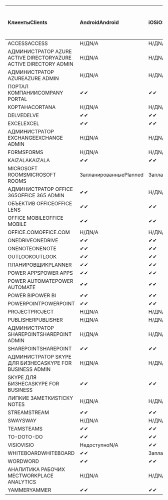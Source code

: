 <!-- This file is generated automatically. Changes made to this file will be overwritten.-->
|<span data-ttu-id="08784-101">Клиенты</span><span class="sxs-lookup"><span data-stu-id="08784-101">Clients</span></span>|<span data-ttu-id="08784-102">Android</span><span class="sxs-lookup"><span data-stu-id="08784-102">Android</span></span>|<span data-ttu-id="08784-103">iOS</span><span class="sxs-lookup"><span data-stu-id="08784-103">iOS</span></span>|<span data-ttu-id="08784-104">"Mac";</span><span class="sxs-lookup"><span data-stu-id="08784-104">Mac</span></span>|<span data-ttu-id="08784-105">Windows 10</span><span class="sxs-lookup"><span data-stu-id="08784-105">Windows 10</span></span><br><span data-ttu-id="08784-106">Desktop</span><span class="sxs-lookup"><span data-stu-id="08784-106">Desktop</span></span>|<span data-ttu-id="08784-107">Windows 10</span><span class="sxs-lookup"><span data-stu-id="08784-107">Windows 10</span></span><br><span data-ttu-id="08784-108">Современные приложения</span><span class="sxs-lookup"><span data-stu-id="08784-108">Modern Apps</span></span>|
|:-|:-|:-|:-|:-|:-|
|<span data-ttu-id="08784-109">ACCESS</span><span class="sxs-lookup"><span data-stu-id="08784-109">ACCESS</span></span>|<span data-ttu-id="08784-110">Н/Д</span><span class="sxs-lookup"><span data-stu-id="08784-110">N/A</span></span>|<span data-ttu-id="08784-111">Н/Д</span><span class="sxs-lookup"><span data-stu-id="08784-111">N/A</span></span>|<span data-ttu-id="08784-112">Н/Д</span><span class="sxs-lookup"><span data-stu-id="08784-112">N/A</span></span>|<span data-ttu-id="08784-113">✔</span><span class="sxs-lookup"><span data-stu-id="08784-113">✔</span></span>|<span data-ttu-id="08784-114">Недоступно</span><span class="sxs-lookup"><span data-stu-id="08784-114">N/A</span></span>|
|<span data-ttu-id="08784-115">АДМИНИСТРАТОР AZURE ACTIVE DIRECTORY</span><span class="sxs-lookup"><span data-stu-id="08784-115">AZURE ACTIVE DIRECTORY ADMIN</span></span>|<span data-ttu-id="08784-116">Н/Д</span><span class="sxs-lookup"><span data-stu-id="08784-116">N/A</span></span>|<span data-ttu-id="08784-117">Н/Д</span><span class="sxs-lookup"><span data-stu-id="08784-117">N/A</span></span>|<span data-ttu-id="08784-118">Н/Д</span><span class="sxs-lookup"><span data-stu-id="08784-118">N/A</span></span>|<span data-ttu-id="08784-119">✔</span><span class="sxs-lookup"><span data-stu-id="08784-119">✔</span></span>|<span data-ttu-id="08784-120">Недоступно</span><span class="sxs-lookup"><span data-stu-id="08784-120">N/A</span></span>|
|<span data-ttu-id="08784-121">АДМИНИСТРАТОР AZURE</span><span class="sxs-lookup"><span data-stu-id="08784-121">AZURE ADMIN</span></span>|<span data-ttu-id="08784-122">Н/Д</span><span class="sxs-lookup"><span data-stu-id="08784-122">N/A</span></span>|<span data-ttu-id="08784-123">Н/Д</span><span class="sxs-lookup"><span data-stu-id="08784-123">N/A</span></span>|<span data-ttu-id="08784-124">Н/Д</span><span class="sxs-lookup"><span data-stu-id="08784-124">N/A</span></span>|<span data-ttu-id="08784-125">Н/Д</span><span class="sxs-lookup"><span data-stu-id="08784-125">N/A</span></span>|<span data-ttu-id="08784-126">Н/Д</span><span class="sxs-lookup"><span data-stu-id="08784-126">N/A</span></span>|
|<span data-ttu-id="08784-127">ПОРТАЛ КОМПАНИИ</span><span class="sxs-lookup"><span data-stu-id="08784-127">COMPANY PORTAL</span></span>|<span data-ttu-id="08784-128">✔</span><span class="sxs-lookup"><span data-stu-id="08784-128">✔</span></span>|<span data-ttu-id="08784-129">✔</span><span class="sxs-lookup"><span data-stu-id="08784-129">✔</span></span>|<span data-ttu-id="08784-130">✔</span><span class="sxs-lookup"><span data-stu-id="08784-130">✔</span></span>|<span data-ttu-id="08784-131">Недоступно</span><span class="sxs-lookup"><span data-stu-id="08784-131">N/A</span></span>|<span data-ttu-id="08784-132">✔</span><span class="sxs-lookup"><span data-stu-id="08784-132">✔</span></span>|
|<span data-ttu-id="08784-133">КОРТАНА</span><span class="sxs-lookup"><span data-stu-id="08784-133">CORTANA</span></span>|<span data-ttu-id="08784-134">Н/Д</span><span class="sxs-lookup"><span data-stu-id="08784-134">N/A</span></span>|<span data-ttu-id="08784-135">Н/Д</span><span class="sxs-lookup"><span data-stu-id="08784-135">N/A</span></span>|<span data-ttu-id="08784-136">Н/Д</span><span class="sxs-lookup"><span data-stu-id="08784-136">N/A</span></span>|<span data-ttu-id="08784-137">Н/Д</span><span class="sxs-lookup"><span data-stu-id="08784-137">N/A</span></span>|<span data-ttu-id="08784-138">✔</span><span class="sxs-lookup"><span data-stu-id="08784-138">✔</span></span>|
|<span data-ttu-id="08784-139">DELVE</span><span class="sxs-lookup"><span data-stu-id="08784-139">DELVE</span></span>|<span data-ttu-id="08784-140">✔</span><span class="sxs-lookup"><span data-stu-id="08784-140">✔</span></span>|<span data-ttu-id="08784-141">✔</span><span class="sxs-lookup"><span data-stu-id="08784-141">✔</span></span>|<span data-ttu-id="08784-142">Н/Д</span><span class="sxs-lookup"><span data-stu-id="08784-142">N/A</span></span>|<span data-ttu-id="08784-143">Н/Д</span><span class="sxs-lookup"><span data-stu-id="08784-143">N/A</span></span>|<span data-ttu-id="08784-144">Н/Д</span><span class="sxs-lookup"><span data-stu-id="08784-144">N/A</span></span>|
|<span data-ttu-id="08784-145">EXCEL</span><span class="sxs-lookup"><span data-stu-id="08784-145">EXCEL</span></span>|<span data-ttu-id="08784-146">✔</span><span class="sxs-lookup"><span data-stu-id="08784-146">✔</span></span>|<span data-ttu-id="08784-147">✔</span><span class="sxs-lookup"><span data-stu-id="08784-147">✔</span></span>|<span data-ttu-id="08784-148">✔</span><span class="sxs-lookup"><span data-stu-id="08784-148">✔</span></span>|<span data-ttu-id="08784-149">✔</span><span class="sxs-lookup"><span data-stu-id="08784-149">✔</span></span>|<span data-ttu-id="08784-150">✔</span><span class="sxs-lookup"><span data-stu-id="08784-150">✔</span></span>|
|<span data-ttu-id="08784-151">АДМИНИСТРАТОР EXCHANGE</span><span class="sxs-lookup"><span data-stu-id="08784-151">EXCHANGE ADMIN</span></span>|<span data-ttu-id="08784-152">Н/Д</span><span class="sxs-lookup"><span data-stu-id="08784-152">N/A</span></span>|<span data-ttu-id="08784-153">Н/Д</span><span class="sxs-lookup"><span data-stu-id="08784-153">N/A</span></span>|<span data-ttu-id="08784-154">Н/Д</span><span class="sxs-lookup"><span data-stu-id="08784-154">N/A</span></span>|<span data-ttu-id="08784-155">✔</span><span class="sxs-lookup"><span data-stu-id="08784-155">✔</span></span>|<span data-ttu-id="08784-156">Недоступно</span><span class="sxs-lookup"><span data-stu-id="08784-156">N/A</span></span>|
|<span data-ttu-id="08784-157">FORMS</span><span class="sxs-lookup"><span data-stu-id="08784-157">FORMS</span></span>|<span data-ttu-id="08784-158">Н/Д</span><span class="sxs-lookup"><span data-stu-id="08784-158">N/A</span></span>|<span data-ttu-id="08784-159">Н/Д</span><span class="sxs-lookup"><span data-stu-id="08784-159">N/A</span></span>|<span data-ttu-id="08784-160">Н/Д</span><span class="sxs-lookup"><span data-stu-id="08784-160">N/A</span></span>|<span data-ttu-id="08784-161">Н/Д</span><span class="sxs-lookup"><span data-stu-id="08784-161">N/A</span></span>|<span data-ttu-id="08784-162">Н/Д</span><span class="sxs-lookup"><span data-stu-id="08784-162">N/A</span></span>|
|<span data-ttu-id="08784-163">KAIZALA</span><span class="sxs-lookup"><span data-stu-id="08784-163">KAIZALA</span></span>|<span data-ttu-id="08784-164">✔</span><span class="sxs-lookup"><span data-stu-id="08784-164">✔</span></span>|<span data-ttu-id="08784-165">✔</span><span class="sxs-lookup"><span data-stu-id="08784-165">✔</span></span>|<span data-ttu-id="08784-166">Н/Д</span><span class="sxs-lookup"><span data-stu-id="08784-166">N/A</span></span>|<span data-ttu-id="08784-167">Н/Д</span><span class="sxs-lookup"><span data-stu-id="08784-167">N/A</span></span>|<span data-ttu-id="08784-168">Н/Д</span><span class="sxs-lookup"><span data-stu-id="08784-168">N/A</span></span>|
|<span data-ttu-id="08784-169">MICROSOFT ROOMS</span><span class="sxs-lookup"><span data-stu-id="08784-169">MICROSOFT ROOMS</span></span>|<span data-ttu-id="08784-170">Запланированные</span><span class="sxs-lookup"><span data-stu-id="08784-170">Planned</span></span>|<span data-ttu-id="08784-171">Запланированные</span><span class="sxs-lookup"><span data-stu-id="08784-171">Planned</span></span>|<span data-ttu-id="08784-172">Н/Д</span><span class="sxs-lookup"><span data-stu-id="08784-172">N/A</span></span>|<span data-ttu-id="08784-173">Н/Д</span><span class="sxs-lookup"><span data-stu-id="08784-173">N/A</span></span>|<span data-ttu-id="08784-174">Н/Д</span><span class="sxs-lookup"><span data-stu-id="08784-174">N/A</span></span>|
|<span data-ttu-id="08784-175">АДМИНИСТРАТОР OFFICE 365</span><span class="sxs-lookup"><span data-stu-id="08784-175">OFFICE 365 ADMIN</span></span>|<span data-ttu-id="08784-176">✔</span><span class="sxs-lookup"><span data-stu-id="08784-176">✔</span></span>|<span data-ttu-id="08784-177">Н/Д</span><span class="sxs-lookup"><span data-stu-id="08784-177">N/A</span></span>|<span data-ttu-id="08784-178">Н/Д</span><span class="sxs-lookup"><span data-stu-id="08784-178">N/A</span></span>|<span data-ttu-id="08784-179">Н/Д</span><span class="sxs-lookup"><span data-stu-id="08784-179">N/A</span></span>|<span data-ttu-id="08784-180">Н/Д</span><span class="sxs-lookup"><span data-stu-id="08784-180">N/A</span></span>|
|<span data-ttu-id="08784-181">ОБЪЕКТИВ OFFICE</span><span class="sxs-lookup"><span data-stu-id="08784-181">OFFICE LENS</span></span>|<span data-ttu-id="08784-182">✔</span><span class="sxs-lookup"><span data-stu-id="08784-182">✔</span></span>|<span data-ttu-id="08784-183">✔</span><span class="sxs-lookup"><span data-stu-id="08784-183">✔</span></span>|<span data-ttu-id="08784-184">Н/Д</span><span class="sxs-lookup"><span data-stu-id="08784-184">N/A</span></span>|<span data-ttu-id="08784-185">Н/Д</span><span class="sxs-lookup"><span data-stu-id="08784-185">N/A</span></span>|<span data-ttu-id="08784-186">✔</span><span class="sxs-lookup"><span data-stu-id="08784-186">✔</span></span>|
|<span data-ttu-id="08784-187">OFFICE MOBILE</span><span class="sxs-lookup"><span data-stu-id="08784-187">OFFICE MOBILE</span></span>|<span data-ttu-id="08784-188">✔</span><span class="sxs-lookup"><span data-stu-id="08784-188">✔</span></span>|<span data-ttu-id="08784-189">✔</span><span class="sxs-lookup"><span data-stu-id="08784-189">✔</span></span>|<span data-ttu-id="08784-190">Н/Д</span><span class="sxs-lookup"><span data-stu-id="08784-190">N/A</span></span>|<span data-ttu-id="08784-191">Н/Д</span><span class="sxs-lookup"><span data-stu-id="08784-191">N/A</span></span>|<span data-ttu-id="08784-192">Н/Д</span><span class="sxs-lookup"><span data-stu-id="08784-192">N/A</span></span>|
|<span data-ttu-id="08784-193">OFFICE.COM</span><span class="sxs-lookup"><span data-stu-id="08784-193">OFFICE.COM</span></span>|<span data-ttu-id="08784-194">Н/Д</span><span class="sxs-lookup"><span data-stu-id="08784-194">N/A</span></span>|<span data-ttu-id="08784-195">Н/Д</span><span class="sxs-lookup"><span data-stu-id="08784-195">N/A</span></span>|<span data-ttu-id="08784-196">Н/Д</span><span class="sxs-lookup"><span data-stu-id="08784-196">N/A</span></span>|<span data-ttu-id="08784-197">Н/Д</span><span class="sxs-lookup"><span data-stu-id="08784-197">N/A</span></span>|<span data-ttu-id="08784-198">✔</span><span class="sxs-lookup"><span data-stu-id="08784-198">✔</span></span>|
|<span data-ttu-id="08784-199">ONEDRIVE</span><span class="sxs-lookup"><span data-stu-id="08784-199">ONEDRIVE</span></span>|<span data-ttu-id="08784-200">✔</span><span class="sxs-lookup"><span data-stu-id="08784-200">✔</span></span>|<span data-ttu-id="08784-201">✔</span><span class="sxs-lookup"><span data-stu-id="08784-201">✔</span></span>|<span data-ttu-id="08784-202">✔</span><span class="sxs-lookup"><span data-stu-id="08784-202">✔</span></span>|<span data-ttu-id="08784-203">✔</span><span class="sxs-lookup"><span data-stu-id="08784-203">✔</span></span>|<span data-ttu-id="08784-204">✔</span><span class="sxs-lookup"><span data-stu-id="08784-204">✔</span></span>|
|<span data-ttu-id="08784-205">ONENOTE</span><span class="sxs-lookup"><span data-stu-id="08784-205">ONENOTE</span></span>|<span data-ttu-id="08784-206">✔</span><span class="sxs-lookup"><span data-stu-id="08784-206">✔</span></span>|<span data-ttu-id="08784-207">✔</span><span class="sxs-lookup"><span data-stu-id="08784-207">✔</span></span>|<span data-ttu-id="08784-208">✔</span><span class="sxs-lookup"><span data-stu-id="08784-208">✔</span></span>|<span data-ttu-id="08784-209">✔</span><span class="sxs-lookup"><span data-stu-id="08784-209">✔</span></span>|<span data-ttu-id="08784-210">✔</span><span class="sxs-lookup"><span data-stu-id="08784-210">✔</span></span>|
|<span data-ttu-id="08784-211">OUTLOOK</span><span class="sxs-lookup"><span data-stu-id="08784-211">OUTLOOK</span></span>|<span data-ttu-id="08784-212">✔</span><span class="sxs-lookup"><span data-stu-id="08784-212">✔</span></span>|<span data-ttu-id="08784-213">✔</span><span class="sxs-lookup"><span data-stu-id="08784-213">✔</span></span>|<span data-ttu-id="08784-214">✔</span><span class="sxs-lookup"><span data-stu-id="08784-214">✔</span></span>|<span data-ttu-id="08784-215">✔</span><span class="sxs-lookup"><span data-stu-id="08784-215">✔</span></span>|<span data-ttu-id="08784-216">✔</span><span class="sxs-lookup"><span data-stu-id="08784-216">✔</span></span>|
|<span data-ttu-id="08784-217">ПЛАНИРОВЩИК</span><span class="sxs-lookup"><span data-stu-id="08784-217">PLANNER</span></span>|<span data-ttu-id="08784-218">✔</span><span class="sxs-lookup"><span data-stu-id="08784-218">✔</span></span>|<span data-ttu-id="08784-219">✔</span><span class="sxs-lookup"><span data-stu-id="08784-219">✔</span></span>|<span data-ttu-id="08784-220">Н/Д</span><span class="sxs-lookup"><span data-stu-id="08784-220">N/A</span></span>|<span data-ttu-id="08784-221">Н/Д</span><span class="sxs-lookup"><span data-stu-id="08784-221">N/A</span></span>|<span data-ttu-id="08784-222">Н/Д</span><span class="sxs-lookup"><span data-stu-id="08784-222">N/A</span></span>|
|<span data-ttu-id="08784-223">POWER APPS</span><span class="sxs-lookup"><span data-stu-id="08784-223">POWER APPS</span></span>|<span data-ttu-id="08784-224">✔</span><span class="sxs-lookup"><span data-stu-id="08784-224">✔</span></span>|<span data-ttu-id="08784-225">✔</span><span class="sxs-lookup"><span data-stu-id="08784-225">✔</span></span>|<span data-ttu-id="08784-226">Н/Д</span><span class="sxs-lookup"><span data-stu-id="08784-226">N/A</span></span>|<span data-ttu-id="08784-227">Н/Д</span><span class="sxs-lookup"><span data-stu-id="08784-227">N/A</span></span>|<span data-ttu-id="08784-228">✔</span><span class="sxs-lookup"><span data-stu-id="08784-228">✔</span></span>|
|<span data-ttu-id="08784-229">POWER AUTOMATE</span><span class="sxs-lookup"><span data-stu-id="08784-229">POWER AUTOMATE</span></span>|<span data-ttu-id="08784-230">✔</span><span class="sxs-lookup"><span data-stu-id="08784-230">✔</span></span>|<span data-ttu-id="08784-231">✔</span><span class="sxs-lookup"><span data-stu-id="08784-231">✔</span></span>|<span data-ttu-id="08784-232">Н/Д</span><span class="sxs-lookup"><span data-stu-id="08784-232">N/A</span></span>|<span data-ttu-id="08784-233">Н/Д</span><span class="sxs-lookup"><span data-stu-id="08784-233">N/A</span></span>|<span data-ttu-id="08784-234">Н/Д</span><span class="sxs-lookup"><span data-stu-id="08784-234">N/A</span></span>|
|<span data-ttu-id="08784-235">POWER BI</span><span class="sxs-lookup"><span data-stu-id="08784-235">POWER BI</span></span>|<span data-ttu-id="08784-236">✔</span><span class="sxs-lookup"><span data-stu-id="08784-236">✔</span></span>|<span data-ttu-id="08784-237">✔</span><span class="sxs-lookup"><span data-stu-id="08784-237">✔</span></span>|<span data-ttu-id="08784-238">Недоступно</span><span class="sxs-lookup"><span data-stu-id="08784-238">N/A</span></span>|<span data-ttu-id="08784-239">✔</span><span class="sxs-lookup"><span data-stu-id="08784-239">✔</span></span>|<span data-ttu-id="08784-240">✔</span><span class="sxs-lookup"><span data-stu-id="08784-240">✔</span></span>|
|<span data-ttu-id="08784-241">POWERPOINT</span><span class="sxs-lookup"><span data-stu-id="08784-241">POWERPOINT</span></span>|<span data-ttu-id="08784-242">✔</span><span class="sxs-lookup"><span data-stu-id="08784-242">✔</span></span>|<span data-ttu-id="08784-243">✔</span><span class="sxs-lookup"><span data-stu-id="08784-243">✔</span></span>|<span data-ttu-id="08784-244">✔</span><span class="sxs-lookup"><span data-stu-id="08784-244">✔</span></span>|<span data-ttu-id="08784-245">✔</span><span class="sxs-lookup"><span data-stu-id="08784-245">✔</span></span>|<span data-ttu-id="08784-246">✔</span><span class="sxs-lookup"><span data-stu-id="08784-246">✔</span></span>|
|<span data-ttu-id="08784-247">PROJECT</span><span class="sxs-lookup"><span data-stu-id="08784-247">PROJECT</span></span>|<span data-ttu-id="08784-248">Н/Д</span><span class="sxs-lookup"><span data-stu-id="08784-248">N/A</span></span>|<span data-ttu-id="08784-249">Н/Д</span><span class="sxs-lookup"><span data-stu-id="08784-249">N/A</span></span>|<span data-ttu-id="08784-250">Н/Д</span><span class="sxs-lookup"><span data-stu-id="08784-250">N/A</span></span>|<span data-ttu-id="08784-251">✔</span><span class="sxs-lookup"><span data-stu-id="08784-251">✔</span></span>|<span data-ttu-id="08784-252">Недоступно</span><span class="sxs-lookup"><span data-stu-id="08784-252">N/A</span></span>|
|<span data-ttu-id="08784-253">PUBLISHER</span><span class="sxs-lookup"><span data-stu-id="08784-253">PUBLISHER</span></span>|<span data-ttu-id="08784-254">Н/Д</span><span class="sxs-lookup"><span data-stu-id="08784-254">N/A</span></span>|<span data-ttu-id="08784-255">Н/Д</span><span class="sxs-lookup"><span data-stu-id="08784-255">N/A</span></span>|<span data-ttu-id="08784-256">Н/Д</span><span class="sxs-lookup"><span data-stu-id="08784-256">N/A</span></span>|<span data-ttu-id="08784-257">✔</span><span class="sxs-lookup"><span data-stu-id="08784-257">✔</span></span>|<span data-ttu-id="08784-258">Недоступно</span><span class="sxs-lookup"><span data-stu-id="08784-258">N/A</span></span>|
|<span data-ttu-id="08784-259">АДМИНИСТРАТОР SHAREPOINT</span><span class="sxs-lookup"><span data-stu-id="08784-259">SHAREPOINT ADMIN</span></span>|<span data-ttu-id="08784-260">Н/Д</span><span class="sxs-lookup"><span data-stu-id="08784-260">N/A</span></span>|<span data-ttu-id="08784-261">Н/Д</span><span class="sxs-lookup"><span data-stu-id="08784-261">N/A</span></span>|<span data-ttu-id="08784-262">Н/Д</span><span class="sxs-lookup"><span data-stu-id="08784-262">N/A</span></span>|<span data-ttu-id="08784-263">✔</span><span class="sxs-lookup"><span data-stu-id="08784-263">✔</span></span>|<span data-ttu-id="08784-264">Недоступно</span><span class="sxs-lookup"><span data-stu-id="08784-264">N/A</span></span>|
|<span data-ttu-id="08784-265">SHAREPOINT</span><span class="sxs-lookup"><span data-stu-id="08784-265">SHAREPOINT</span></span>|<span data-ttu-id="08784-266">✔</span><span class="sxs-lookup"><span data-stu-id="08784-266">✔</span></span>|<span data-ttu-id="08784-267">✔</span><span class="sxs-lookup"><span data-stu-id="08784-267">✔</span></span>|<span data-ttu-id="08784-268">Н/Д</span><span class="sxs-lookup"><span data-stu-id="08784-268">N/A</span></span>|<span data-ttu-id="08784-269">Н/Д</span><span class="sxs-lookup"><span data-stu-id="08784-269">N/A</span></span>|<span data-ttu-id="08784-270">Н/Д</span><span class="sxs-lookup"><span data-stu-id="08784-270">N/A</span></span>|
|<span data-ttu-id="08784-271">АДМИНИСТРАТОР SKYPE ДЛЯ БИЗНЕСА</span><span class="sxs-lookup"><span data-stu-id="08784-271">SKYPE FOR BUSINESS ADMIN</span></span>|<span data-ttu-id="08784-272">Н/Д</span><span class="sxs-lookup"><span data-stu-id="08784-272">N/A</span></span>|<span data-ttu-id="08784-273">Н/Д</span><span class="sxs-lookup"><span data-stu-id="08784-273">N/A</span></span>|<span data-ttu-id="08784-274">Н/Д</span><span class="sxs-lookup"><span data-stu-id="08784-274">N/A</span></span>|<span data-ttu-id="08784-275">✔</span><span class="sxs-lookup"><span data-stu-id="08784-275">✔</span></span>|<span data-ttu-id="08784-276">Недоступно</span><span class="sxs-lookup"><span data-stu-id="08784-276">N/A</span></span>|
|<span data-ttu-id="08784-277">SKYPE ДЛЯ БИЗНЕСА</span><span class="sxs-lookup"><span data-stu-id="08784-277">SKYPE FOR BUSINESS</span></span>|<span data-ttu-id="08784-278">✔</span><span class="sxs-lookup"><span data-stu-id="08784-278">✔</span></span>|<span data-ttu-id="08784-279">✔</span><span class="sxs-lookup"><span data-stu-id="08784-279">✔</span></span>|<span data-ttu-id="08784-280">✔</span><span class="sxs-lookup"><span data-stu-id="08784-280">✔</span></span>|<span data-ttu-id="08784-281">✔</span><span class="sxs-lookup"><span data-stu-id="08784-281">✔</span></span>|<span data-ttu-id="08784-282">Недоступно</span><span class="sxs-lookup"><span data-stu-id="08784-282">N/A</span></span>|
|<span data-ttu-id="08784-283">ЛИПКИЕ ЗАМЕТКИ</span><span class="sxs-lookup"><span data-stu-id="08784-283">STICKY NOTES</span></span>|<span data-ttu-id="08784-284">Н/Д</span><span class="sxs-lookup"><span data-stu-id="08784-284">N/A</span></span>|<span data-ttu-id="08784-285">Н/Д</span><span class="sxs-lookup"><span data-stu-id="08784-285">N/A</span></span>|<span data-ttu-id="08784-286">Н/Д</span><span class="sxs-lookup"><span data-stu-id="08784-286">N/A</span></span>|<span data-ttu-id="08784-287">Н/Д</span><span class="sxs-lookup"><span data-stu-id="08784-287">N/A</span></span>|<span data-ttu-id="08784-288">✔</span><span class="sxs-lookup"><span data-stu-id="08784-288">✔</span></span>|
|<span data-ttu-id="08784-289">STREAM</span><span class="sxs-lookup"><span data-stu-id="08784-289">STREAM</span></span>|<span data-ttu-id="08784-290">✔</span><span class="sxs-lookup"><span data-stu-id="08784-290">✔</span></span>|<span data-ttu-id="08784-291">✔</span><span class="sxs-lookup"><span data-stu-id="08784-291">✔</span></span>|<span data-ttu-id="08784-292">Н/Д</span><span class="sxs-lookup"><span data-stu-id="08784-292">N/A</span></span>|<span data-ttu-id="08784-293">Н/Д</span><span class="sxs-lookup"><span data-stu-id="08784-293">N/A</span></span>|<span data-ttu-id="08784-294">Н/Д</span><span class="sxs-lookup"><span data-stu-id="08784-294">N/A</span></span>|
|<span data-ttu-id="08784-295">SWAY</span><span class="sxs-lookup"><span data-stu-id="08784-295">SWAY</span></span>|<span data-ttu-id="08784-296">Н/Д</span><span class="sxs-lookup"><span data-stu-id="08784-296">N/A</span></span>|<span data-ttu-id="08784-297">Н/Д</span><span class="sxs-lookup"><span data-stu-id="08784-297">N/A</span></span>|<span data-ttu-id="08784-298">Н/Д</span><span class="sxs-lookup"><span data-stu-id="08784-298">N/A</span></span>|<span data-ttu-id="08784-299">Н/Д</span><span class="sxs-lookup"><span data-stu-id="08784-299">N/A</span></span>|<span data-ttu-id="08784-300">✔</span><span class="sxs-lookup"><span data-stu-id="08784-300">✔</span></span>|
|<span data-ttu-id="08784-301">TEAMS</span><span class="sxs-lookup"><span data-stu-id="08784-301">TEAMS</span></span>|<span data-ttu-id="08784-302">✔</span><span class="sxs-lookup"><span data-stu-id="08784-302">✔</span></span>|<span data-ttu-id="08784-303">✔</span><span class="sxs-lookup"><span data-stu-id="08784-303">✔</span></span>|<span data-ttu-id="08784-304">✔</span><span class="sxs-lookup"><span data-stu-id="08784-304">✔</span></span>|<span data-ttu-id="08784-305">✔</span><span class="sxs-lookup"><span data-stu-id="08784-305">✔</span></span>|<span data-ttu-id="08784-306">Недоступно</span><span class="sxs-lookup"><span data-stu-id="08784-306">N/A</span></span>|
|<span data-ttu-id="08784-307">TO-DO</span><span class="sxs-lookup"><span data-stu-id="08784-307">TO-DO</span></span>|<span data-ttu-id="08784-308">✔</span><span class="sxs-lookup"><span data-stu-id="08784-308">✔</span></span>|<span data-ttu-id="08784-309">✔</span><span class="sxs-lookup"><span data-stu-id="08784-309">✔</span></span>|<span data-ttu-id="08784-310">✔</span><span class="sxs-lookup"><span data-stu-id="08784-310">✔</span></span>|<span data-ttu-id="08784-311">Недоступно</span><span class="sxs-lookup"><span data-stu-id="08784-311">N/A</span></span>|<span data-ttu-id="08784-312">✔</span><span class="sxs-lookup"><span data-stu-id="08784-312">✔</span></span>|
|<span data-ttu-id="08784-313">VISIO</span><span class="sxs-lookup"><span data-stu-id="08784-313">VISIO</span></span>|<span data-ttu-id="08784-314">Недоступно</span><span class="sxs-lookup"><span data-stu-id="08784-314">N/A</span></span>|<span data-ttu-id="08784-315">✔</span><span class="sxs-lookup"><span data-stu-id="08784-315">✔</span></span>|<span data-ttu-id="08784-316">Недоступно</span><span class="sxs-lookup"><span data-stu-id="08784-316">N/A</span></span>|<span data-ttu-id="08784-317">✔</span><span class="sxs-lookup"><span data-stu-id="08784-317">✔</span></span>|<span data-ttu-id="08784-318">Недоступно</span><span class="sxs-lookup"><span data-stu-id="08784-318">N/A</span></span>|
|<span data-ttu-id="08784-319">WHITEBOARD</span><span class="sxs-lookup"><span data-stu-id="08784-319">WHITEBOARD</span></span>|<span data-ttu-id="08784-320">✔</span><span class="sxs-lookup"><span data-stu-id="08784-320">✔</span></span>|<span data-ttu-id="08784-321">Запланированные</span><span class="sxs-lookup"><span data-stu-id="08784-321">Planned</span></span>|<span data-ttu-id="08784-322">Н/Д</span><span class="sxs-lookup"><span data-stu-id="08784-322">N/A</span></span>|<span data-ttu-id="08784-323">Н/Д</span><span class="sxs-lookup"><span data-stu-id="08784-323">N/A</span></span>|<span data-ttu-id="08784-324">✔</span><span class="sxs-lookup"><span data-stu-id="08784-324">✔</span></span>|
|<span data-ttu-id="08784-325">WORD</span><span class="sxs-lookup"><span data-stu-id="08784-325">WORD</span></span>|<span data-ttu-id="08784-326">✔</span><span class="sxs-lookup"><span data-stu-id="08784-326">✔</span></span>|<span data-ttu-id="08784-327">✔</span><span class="sxs-lookup"><span data-stu-id="08784-327">✔</span></span>|<span data-ttu-id="08784-328">✔</span><span class="sxs-lookup"><span data-stu-id="08784-328">✔</span></span>|<span data-ttu-id="08784-329">✔</span><span class="sxs-lookup"><span data-stu-id="08784-329">✔</span></span>|<span data-ttu-id="08784-330">✔</span><span class="sxs-lookup"><span data-stu-id="08784-330">✔</span></span>|
|<span data-ttu-id="08784-331">АНАЛИТИКА РАБОЧИХ МЕСТ</span><span class="sxs-lookup"><span data-stu-id="08784-331">WORKPLACE ANALYTICS</span></span>|<span data-ttu-id="08784-332">Н/Д</span><span class="sxs-lookup"><span data-stu-id="08784-332">N/A</span></span>|<span data-ttu-id="08784-333">Н/Д</span><span class="sxs-lookup"><span data-stu-id="08784-333">N/A</span></span>|<span data-ttu-id="08784-334">Н/Д</span><span class="sxs-lookup"><span data-stu-id="08784-334">N/A</span></span>|<span data-ttu-id="08784-335">Н/Д</span><span class="sxs-lookup"><span data-stu-id="08784-335">N/A</span></span>|<span data-ttu-id="08784-336">Н/Д</span><span class="sxs-lookup"><span data-stu-id="08784-336">N/A</span></span>|
|<span data-ttu-id="08784-337">YAMMER</span><span class="sxs-lookup"><span data-stu-id="08784-337">YAMMER</span></span>|<span data-ttu-id="08784-338">✔</span><span class="sxs-lookup"><span data-stu-id="08784-338">✔</span></span>|<span data-ttu-id="08784-339">✔</span><span class="sxs-lookup"><span data-stu-id="08784-339">✔</span></span>|<span data-ttu-id="08784-340">Запланированные</span><span class="sxs-lookup"><span data-stu-id="08784-340">Planned</span></span>|<span data-ttu-id="08784-341">Запланированные</span><span class="sxs-lookup"><span data-stu-id="08784-341">Planned</span></span>|<span data-ttu-id="08784-342">Н/Д</span><span class="sxs-lookup"><span data-stu-id="08784-342">N/A</span></span>|
